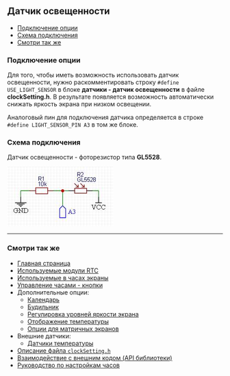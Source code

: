 ## Датчик освещенности

- [Подключение опции](#подключение-опции)
- [Схема подключения](#схема-подключения)
- [Смотри так же](#смотри-так-же)

### Подключение опции

Для того, чтобы иметь возможность использовать датчик освещенности, нужно раскомментировать строку `#define USE_LIGHT_SENSOR` в блоке **датчики - датчик освещенности** в файле **clockSetting.h**. В результате появляется возможность автоматически снижать яркость экрана при низком освещении.

Аналоговый пин для подключения датчика определяется в строке `#define LIGHT_SENSOR_PIN A3` в том же блоке.

### Схема подключения

Датчик освещенности - фоторезистор типа **GL5528**.

![scheme0001](0001.jpg "Схема подключения датчика")

<hr>

### Смотри так же
- [Главная страница](../readme.md)
- [Используемые модули RTC](rtc.md)
- [Используемые в часах экраны](displays.md)
- [Управление часами - кнопки](buttons.md)
- Дополнительные опции:
  - [Календарь](calendar.md)
  - [Будильник](alarm.md)
  - [Регулировка уровней яркости экрана](br_adjust.md)
  - [Отображение температуры](show_temp.md)
  - [Опции для матричных экранов](matrix.md)
- Внешние датчики:
  - [Датчики температуры](temp_sensors.md)
- [Описание файла `clockSetting.h`](clock_setting.md)
- [Взаимодействие с внешним кодом (API библиотеки)](api.md)
- [Руководство по настройкам часов](setting.md)
